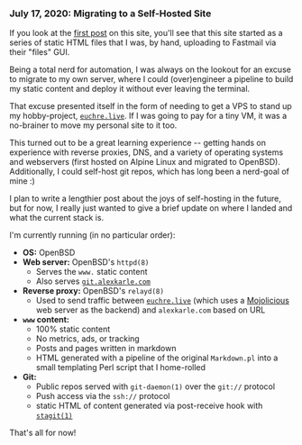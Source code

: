 <!-- {% include=head %} -->

### July 17, 2020: Migrating to a Self-Hosted Site

If you look at the [first post][1] on this site, you'll see that this site
started as a series of static HTML files that I was, by hand, uploading to
Fastmail via their "files" GUI.

Being a total nerd for automation, I was always on the lookout for an excuse to
migrate to my own server, where I could (over)engineer a pipeline to build my
static content and deploy it without ever leaving the terminal.

That excuse presented itself in the form of needing to get a VPS to stand up my
hobby-project, [`euchre.live`][el]. If I was going to pay for a tiny VM, it was
a no-brainer to move my personal site to it too.

This turned out to be a great learning experience -- getting hands on experience
with reverse proxies, DNS, and a variety of operating systems and webservers
(first hosted on Alpine Linux and migrated to OpenBSD). Additionally, I could
self-host git repos, which has long been a nerd-goal of mine :)

I plan to write a lengthier post about the joys of self-hosting in the future,
but for now, I really just wanted to give a brief update on where I landed and
what the current stack is.

I'm currently running (in no particular order):

* **OS:** OpenBSD
* **Web server:** OpenBSD's `httpd(8)`
  - Serves the `www.` static content
  - Also serves [`git.alexkarle.com`][git]
* **Reverse proxy:** OpenBSD's `relayd(8)`
  - Used to send traffic between [`euchre.live`][el] (which uses a [Mojolicious][mojo]
    web server as the backend) and `alexkarle.com` based on URL
* **`www` content:**
  - 100% static content
  - No metrics, ads, or tracking
  - Posts and pages written in markdown
  - HTML generated with a pipeline of the original `Markdown.pl` into a small
    templating Perl script that I home-rolled
* **Git:**
  - Public repos served with `git-daemon(1)` over the `git://` protocol
  - Push access via the `ssh://` protocol
  - static HTML of content generated via post-receive hook with [`stagit(1)`][stagit]

That's all for now!

[1]: 12-19-19-a-new-hope.html
[el]: http://euchre.live
[git]: https://git.alexkarle.com
[stagit]: https://git.codemadness.org/stagit/
[mojo]: https://mojolicious.org

<!-- {% include=post-tail %} -->
